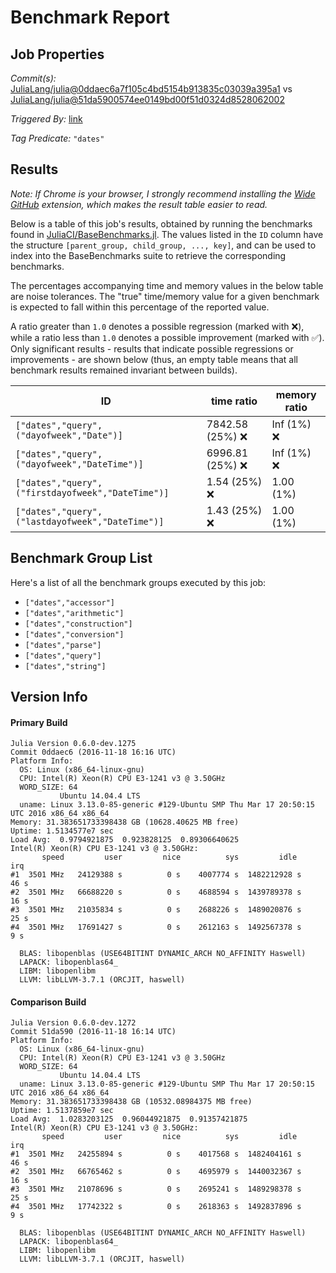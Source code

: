 # Benchmark Report

## Job Properties

*Commit(s):* [JuliaLang/julia@0ddaec6a7f105c4bd5154b913835c03039a395a1](https://github.com/JuliaLang/julia/commit/0ddaec6a7f105c4bd5154b913835c03039a395a1) vs [JuliaLang/julia@51da5900574ee0149bd00f51d0324d8528062002](https://github.com/JuliaLang/julia/commit/51da5900574ee0149bd00f51d0324d8528062002)

*Triggered By:* [link](https://github.com/JuliaLang/julia/pull/19212#issuecomment-261571746)

*Tag Predicate:* `"dates"`

## Results

*Note: If Chrome is your browser, I strongly recommend installing the [Wide GitHub](https://chrome.google.com/webstore/detail/wide-github/kaalofacklcidaampbokdplbklpeldpj?hl=en)
extension, which makes the result table easier to read.*

Below is a table of this job's results, obtained by running the benchmarks found in
[JuliaCI/BaseBenchmarks.jl](https://github.com/JuliaCI/BaseBenchmarks.jl). The values
listed in the `ID` column have the structure `[parent_group, child_group, ..., key]`,
and can be used to index into the BaseBenchmarks suite to retrieve the corresponding
benchmarks.

The percentages accompanying time and memory values in the below table are noise tolerances. The "true"
time/memory value for a given benchmark is expected to fall within this percentage of the reported value.

A ratio greater than `1.0` denotes a possible regression (marked with :x:), while a ratio less
than `1.0` denotes a possible improvement (marked with :white_check_mark:). Only significant results - results
that indicate possible regressions or improvements - are shown below (thus, an empty table means that all
benchmark results remained invariant between builds).

| ID | time ratio | memory ratio |
|----|------------|--------------|
| `["dates","query",("dayofweek","Date")]` | 7842.58 (25%) :x: | Inf (1%) :x: |
| `["dates","query",("dayofweek","DateTime")]` | 6996.81 (25%) :x: | Inf (1%) :x: |
| `["dates","query",("firstdayofweek","DateTime")]` | 1.54 (25%) :x: | 1.00 (1%)  |
| `["dates","query",("lastdayofweek","DateTime")]` | 1.43 (25%) :x: | 1.00 (1%)  |

## Benchmark Group List

Here's a list of all the benchmark groups executed by this job:

- `["dates","accessor"]`
- `["dates","arithmetic"]`
- `["dates","construction"]`
- `["dates","conversion"]`
- `["dates","parse"]`
- `["dates","query"]`
- `["dates","string"]`

## Version Info

#### Primary Build

```
Julia Version 0.6.0-dev.1275
Commit 0ddaec6 (2016-11-18 16:16 UTC)
Platform Info:
  OS: Linux (x86_64-linux-gnu)
  CPU: Intel(R) Xeon(R) CPU E3-1241 v3 @ 3.50GHz
  WORD_SIZE: 64
           Ubuntu 14.04.4 LTS
  uname: Linux 3.13.0-85-generic #129-Ubuntu SMP Thu Mar 17 20:50:15 UTC 2016 x86_64 x86_64
Memory: 31.383651733398438 GB (10628.40625 MB free)
Uptime: 1.5134577e7 sec
Load Avg:  0.9794921875  0.923828125  0.89306640625
Intel(R) Xeon(R) CPU E3-1241 v3 @ 3.50GHz: 
       speed         user         nice          sys         idle          irq
#1  3501 MHz   24129388 s          0 s    4007774 s  1482212928 s         46 s
#2  3501 MHz   66688220 s          0 s    4688594 s  1439789378 s         16 s
#3  3501 MHz   21035834 s          0 s    2688226 s  1489020876 s         25 s
#4  3501 MHz   17691427 s          0 s    2612163 s  1492567378 s          9 s

  BLAS: libopenblas (USE64BITINT DYNAMIC_ARCH NO_AFFINITY Haswell)
  LAPACK: libopenblas64_
  LIBM: libopenlibm
  LLVM: libLLVM-3.7.1 (ORCJIT, haswell)

```

#### Comparison Build

```
Julia Version 0.6.0-dev.1272
Commit 51da590 (2016-11-18 16:14 UTC)
Platform Info:
  OS: Linux (x86_64-linux-gnu)
  CPU: Intel(R) Xeon(R) CPU E3-1241 v3 @ 3.50GHz
  WORD_SIZE: 64
           Ubuntu 14.04.4 LTS
  uname: Linux 3.13.0-85-generic #129-Ubuntu SMP Thu Mar 17 20:50:15 UTC 2016 x86_64 x86_64
Memory: 31.383651733398438 GB (10532.08984375 MB free)
Uptime: 1.5137859e7 sec
Load Avg:  1.0283203125  0.96044921875  0.91357421875
Intel(R) Xeon(R) CPU E3-1241 v3 @ 3.50GHz: 
       speed         user         nice          sys         idle          irq
#1  3501 MHz   24255894 s          0 s    4017568 s  1482404161 s         46 s
#2  3501 MHz   66765462 s          0 s    4695979 s  1440032367 s         16 s
#3  3501 MHz   21078696 s          0 s    2695241 s  1489298378 s         25 s
#4  3501 MHz   17742322 s          0 s    2618363 s  1492837896 s          9 s

  BLAS: libopenblas (USE64BITINT DYNAMIC_ARCH NO_AFFINITY Haswell)
  LAPACK: libopenblas64_
  LIBM: libopenlibm
  LLVM: libLLVM-3.7.1 (ORCJIT, haswell)

```
